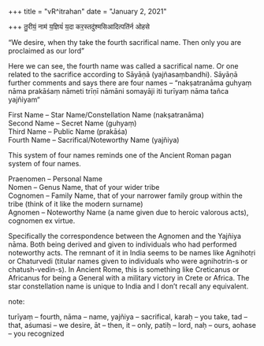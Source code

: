 +++
title = "vR^itrahan"
date = "January 2, 2021"

+++
तु॒रीयं॒ नाम॑ य॒ज्ञियं॑ य॒दा कर॒स्तदु॑श्मसिआदित्पति॑र्न ओहसे

“We desire, when thy take the fourth sacrifical name. Then only you are
proclaimed as our lord”

Here we can see, the fourth name was called a sacrifical name. Or one
related to the sacrifice according to Sāyāṇā (yajñasaṃbandhi). Sāyāṇā
further comments and says there are four names – “nakṣatranāma guhyaṃ
nāma prakāśaṃ nāmeti trīṇī nāmāni somayāji iti turīyaṃ nāma tañca
yajñiyam“  
  
First Name – Star Name/Constellation Name (nakṣatranāma)  
Second Name – Secret Name (guhyaṃ)  
Third Name – Public Name (prakāśa)  
Fourth Name – Sacrifical/Noteworthy Name (yajñiya)  
  
This system of four names reminds one of the Ancient Roman pagan system
of four names.  
  
Praenomen – Personal Name  
Nomen – Genus Name, that of your wider tribe  
Cognomen – Family Name, that of your narrower family group within the
tribe (think of it like the modern surname)  
Agnomen – Noteworthy Name (a name given due to heroic valorous acts),
cognomen ex virtue.

Specifically the correspondence between the Agnomen and the Yajñiya
nāma. Both being derived and given to individuals who had performed
noteworthy acts. The remnant of it in India seems to be names like
Agnihotṛi or Chaturvedi (titular names given to individuals who were
agnihotrin-s or chatush-vedin-s). In Ancient Rome, this is something
like Creticanus or Africanus for being a General with a military victory
in Crete or Africa. The star constellation name is unique to India and I
don’t recall any equivalent.

note:  
  
turīyaṃ – fourth, nāma – name, yajñiya – sacrifical, karaḥ – you take,
tad – that, aśumasi – we desire, āt – then, it – only, patiḥ – lord, naḥ
– ours, aohase – you recognized

